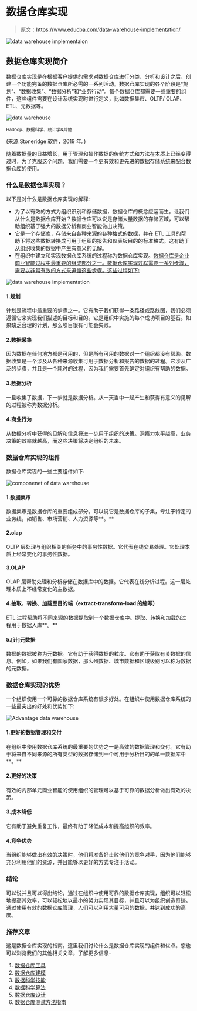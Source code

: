 # 数据仓库实现

> 原文：<https://www.educba.com/data-warehouse-implementation/>

![data warehouse implementaion](img/64ef17fcbc5fb2fe2db490ec5fc9785a.png)



## 数据仓库实现简介

数据仓库实现是在根据客户提供的需求对数据仓库进行分类、分析和设计之后，创建一个功能完备的数据仓库所必需的一系列活动。数据仓库实现的各个阶段是“规划”、“数据收集”、“数据分析”和“业务行动”。每个数据仓库都需要一些重要的组件，这些组件需要在设计系统实现时进行定义，比如数据集市、OLTP/ OLAP、ETL、元数据等。

![data warehouse](img/3112f315c5f1d3e878ea384b994725ec.png)



<small>Hadoop、数据科学、统计学&其他</small>

(来源:Stoneridge 软件，2019 年。)

随着数据量的日益增长，用于管理和操作数据的传统方式和方法在本质上已经变得过时，为了克服这个问题，我们需要一个更有效和更先进的数据存储系统来配合数据仓库的使用。

### 什么是数据仓库实现？

以下是对什么是数据仓库实现的解释:

*   为了以有效的方式为组织识别和存储数据，数据仓库的概念应运而生。让我们从什么是数据仓库开始？数据仓库可以说是存储大量数据的存储区域，可以帮助组织基于强大的数据分析和商业智能做出决策。
*   它是一个存储库，存储来自各种来源的各种格式的数据，并在 ETL 工具的帮助下将这些数据转换成可用于组织的报告和仪表板目的的标准格式。这有助于从组织收集的数据中产生有意义的见解。
*   在组织中建立和实现数据仓库系统的过程称为数据仓库实现。[数据仓库是企业商业智能过程中最重要的组成部分之一。数据仓库实现过程需要一系列步骤，需要以非常有效的方式来遵循这些步骤。这些过程如下:](https://www.educba.com/career-in-data-warehousing/)

![data warehouse implementation](img/bc2550d1564fcb5c387963f16436d06e.png)



#### 1.规划

计划是流程中最重要的步骤之一。它有助于我们获得一条路径或路线图，我们必须遵循它来实现我们描述的目标和目的。它是组织中实施的每个成功项目的基石。如果缺乏合理的计划，那么项目很有可能会失败。

#### 2.数据采集

因为数据在任何地方都是可用的，但是所有可用的数据对一个组织都没有帮助。数据收集是一个涉及从各种来源收集可用于数据分析和报告的数据的过程。它涉及广泛的步骤，并且是一个耗时的过程，因为我们需要首先确定对组织有帮助的数据。

#### 3.数据分析

一旦收集了数据，下一步就是数据分析。从一天当中一起产生和获得有意义的见解的过程被称为数据分析。

#### 4.商业行为

从数据分析中获得的见解和信息将进一步用于组织的决策。洞察力水平越高，业务决策的效率就越高，而这些决策将决定组织的未来。

### 数据仓库实现的组件

数据仓库实现的一些主要组件如下:

![componenet of data warehouse](img/762e766ff12e4fb461239a95cc4fb271.png)



#### 1.数据集市

数据集市是数据仓库的重要组成部分。可以说它是数据仓库的子集，专注于特定的业务线，如销售、市场营销、人力资源等**。**

#### 2.olap

OLTP 层处理与组织相关的任务中的事务性数据。它代表在线交易处理。它处理本质上经常变化的事务性数据。

#### 3.OLAP

OLAP 层帮助处理和分析存储在数据库中的数据。它代表在线分析过程。这一层处理本质上不经常变化的主数据。

#### 4.抽取、转换、加载至目的端（extract-transform-load 的缩写）

[ETL 过程帮助](https://www.educba.com/etl-process/)将不同来源的数据提取到一个数据仓库中。提取、转换和加载的过程用于数据入库**。**

#### 5.[计]元数据

数据的数据被称为元数据。它有助于获得数据的粒度。它有助于获取有关数据的信息。例如，如果我们有国家数据，那么州数据、城市数据和区域级别可以称为数据的元数据。

### 数据仓库实现的优势

一个组织使用一个可靠的数据仓库系统有很多好处。在组织中使用数据仓库系统的一些最突出的好处和优势如下:

![Advantage data warehouse](img/37bb4968930eec1aeb30e1a5b02f47d5.png)



#### 1.更好的数据管理和交付

在组织中使用数据仓库系统的最重要的优势之一是高效的数据管理和交付。它有助于将来自不同来源的所有类型的数据存储到一个可用于分析目的的单一数据库中**。**

#### 2.更好的决策

有效的内部单元商业智能的使用组织的管理可以基于可靠的数据分析做出有效的决策。

#### 3.成本降低

它有助于避免重复工作，最终有助于降低成本和提高组织的效率。

#### 4.竞争优势

当组织能够做出有效的决策时，他们将准备好击败他们的竞争对手，因为他们能够充分利用他们的资源，并且能够以更好的方式专注于活动。

### 结论

可以说并且可以得出结论，通过在组织中使用可靠的数据仓库实现，组织可以轻松地提高其效率，可以轻松地以最小的努力实现其目标，并且可以为组织创造奇迹。通过使用有效的数据仓库管理，人们可以利用大量可用的数据，并达到成功的高度。

### 推荐文章

这是数据仓库实现的指南。这里我们讨论什么是数据仓库实现的组件和优点。您也可以浏览我们的其他相关文章，了解更多信息-

1.  [数据仓库工具](https://www.educba.com/data-warehouse-tools/)
2.  [数据仓库建模](https://www.educba.com/data-warehouse-modeling/)
3.  [数据科学技能](https://www.educba.com/data-science-skills/)
4.  [数据科学算法](https://www.educba.com/data-science-algorithms/)
5.  [数据仓库设计](https://www.educba.com/data-warehouse-design/)
6.  [数据仓库测试方法指南](https://www.educba.com/data-warehouse-testing/)





